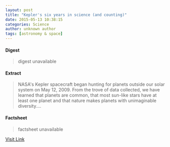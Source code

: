 ```yaml
---
layout: post
title: "Kepler's six years in science (and counting)"
date: 2015-05-13 10:38:15
categories: Science
author: unknown author
tags: [astronomy & space]
---
```



#### Digest
>digest unavailable

#### Extract
>NASA's Kepler spacecraft began hunting for planets outside our solar system on May 12, 2009. From the trove of data collected, we have learned that planets are common, that most sun-like stars have at least one planet and that nature makes planets with unimaginable diversity....

#### Factsheet
>factsheet unavailable

[Visit Link](http://phys.org/news350717883.html)


